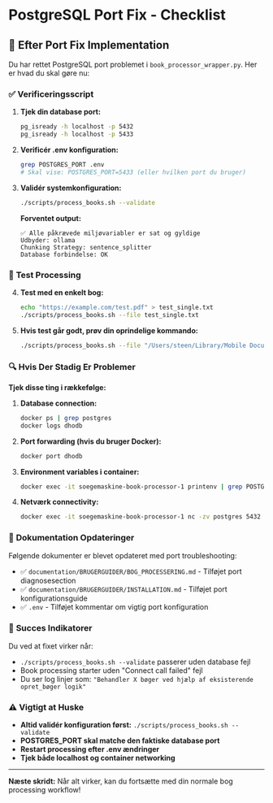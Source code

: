 # PostgreSQL Port Fix - Checklist

## 🎯 **Efter Port Fix Implementation**

Du har rettet PostgreSQL port problemet i `book_processor_wrapper.py`. Her er hvad du skal gøre nu:

### ✅ **Verificeringsscript**

1. **Tjek din database port:**
   ```bash
   pg_isready -h localhost -p 5432
   pg_isready -h localhost -p 5433
   ```

2. **Verificér .env konfiguration:**
   ```bash
   grep POSTGRES_PORT .env
   # Skal vise: POSTGRES_PORT=5433 (eller hvilken port du bruger)
   ```

3. **Validér systemkonfiguration:**
   ```bash
   ./scripts/process_books.sh --validate
   ```
   
   **Forventet output:**
   ```
   ✅ Alle påkrævede miljøvariabler er sat og gyldige
   Udbyder: ollama
   Chunking Strategy: sentence_splitter
   Database forbindelse: OK
   ```

### 🚀 **Test Processing**

4. **Test med en enkelt bog:**
   ```bash
   echo "https://example.com/test.pdf" > test_single.txt
   ./scripts/process_books.sh --file test_single.txt
   ```

5. **Hvis test går godt, prøv din oprindelige kommando:**
   ```bash
   ./scripts/process_books.sh --file "/Users/steen/Library/Mobile Documents/com~apple~CloudDocs/Projekter/SlægtBib/src/create_embeddings/samlet_input.txt"
   ```

### 🔍 **Hvis Der Stadig Er Problemer**

**Tjek disse ting i rækkefølge:**

1. **Database connection:**
   ```bash
   docker ps | grep postgres
   docker logs dhodb
   ```

2. **Port forwarding (hvis du bruger Docker):**
   ```bash
   docker port dhodb
   ```

3. **Environment variables i container:**
   ```bash
   docker exec -it soegemaskine-book-processor-1 printenv | grep POSTGRES
   ```

4. **Netværk connectivity:**
   ```bash
   docker exec -it soegemaskine-book-processor-1 nc -zv postgres 5432
   ```

### 📝 **Dokumentation Opdateringer**

Følgende dokumenter er blevet opdateret med port troubleshooting:

- ✅ `documentation/BRUGERGUIDER/BOG_PROCESSERING.md` - Tilføjet port diagnosesection
- ✅ `documentation/BRUGERGUIDER/INSTALLATION.md` - Tilføjet port konfigurationsguide  
- ✅ `.env` - Tilføjet kommentar om vigtig port konfiguration

### 🎉 **Succes Indikatorer**

Du ved at fixet virker når:
- `./scripts/process_books.sh --validate` passerer uden database fejl
- Book processing starter uden "Connect call failed" fejl
- Du ser log linjer som: `"Behandler X bøger ved hjælp af eksisterende opret_bøger logik"`

### ⚠️ **Vigtigt at Huske**

- **Altid validér konfiguration først:** `./scripts/process_books.sh --validate`
- **POSTGRES_PORT skal matche den faktiske database port**
- **Restart processing efter .env ændringer**
- **Tjek både localhost og container networking**

---

**Næste skridt:** Når alt virker, kan du fortsætte med din normale bog processing workflow!
